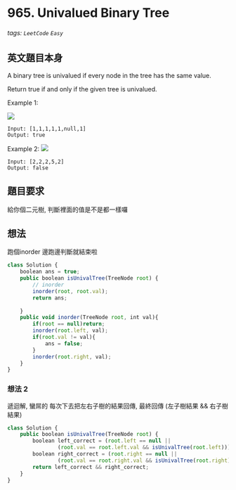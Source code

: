 # 965. Univalued Binary Tree
###### tags: `LeetCode` `Easy`

## 英文題目本身
A binary tree is univalued if every node in the tree has the same value.

Return true if and only if the given tree is univalued.

 

Example 1:

![](https://i.imgur.com/H0HE60X.png)
```
Input: [1,1,1,1,1,null,1]
Output: true
```
Example 2:
![](https://i.imgur.com/SBcnuoo.png)

```
Input: [2,2,2,5,2]
Output: false
```
## 題目要求
給你個二元樹, 判斷裡面的值是不是都一樣囉
## 想法
跑個inorder 邊跑邊判斷就結束啦
```javascript
class Solution {
    boolean ans = true;
    public boolean isUnivalTree(TreeNode root) {
        // inorder
        inorder(root, root.val);
        return ans;
        
    }
    public void inorder(TreeNode root, int val){
        if(root == null)return;
        inorder(root.left, val);
        if(root.val != val){
            ans = false;
        }
        inorder(root.right, val);
    }
}
```

### 想法 2
遞迴解, 蠻屌的
每次下去把左右子樹的結果回傳, 最終回傳 (左子樹結果 && 右子樹結果)
```javascript
class Solution {
    public boolean isUnivalTree(TreeNode root) {
        boolean left_correct = (root.left == null ||
                (root.val == root.left.val && isUnivalTree(root.left)));
        boolean right_correct = (root.right == null ||
                (root.val == root.right.val && isUnivalTree(root.right)));
        return left_correct && right_correct;
    }
}
```